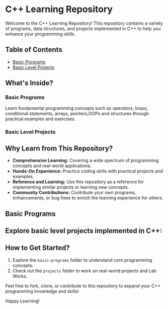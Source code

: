 # C++ Learning Repository

Welcome to the C++ Learning Repository! This repository contains a variety of programs, data structures, and projects implemented in C++ to help you enhance your programming skills.

## Table of Contents

- [Basic Programs](#basic-programs)
- [Basic Level Projects](#basic-level-projects)

## What's Inside?

### Basic Programs

Learn fundamental programming concepts such as operators, loops, conditional statements, arrays, pointers,OOPs and structures through practical examples and exercises.


### Basic Level Projects


## Why Learn from This Repository?

- **Comprehensive Learning:** Covering a wide spectrum of programming concepts and real-world applications.
- **Hands-On Experience:** Practice coding skills with practical projects and examples.
- **Reference and Learning:** Use this repository as a reference for implementing similar projects or learning new concepts.
- **Community Contributions:** Contribute your own programs, enhancements, or bug fixes to enrich the learning experience for others.



## Basic Programs


## Explore basic level projects implemented in C++:

## How to Get Started?

1. Explore the `basic-programs` folder to understand core programming concepts.
3. Check out the `projects` folder to work on real-world projects and Lab Works.

Feel free to fork, clone, or contribute to this repository to expand your C++ programming knowledge and skills!

Happy Learning!





